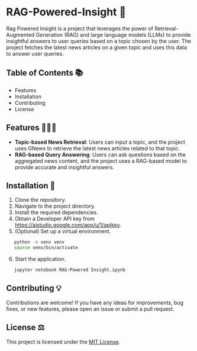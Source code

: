 # RAG-Powered-Insight 📰

Rag Powered Insight is a project that leverages the power of Retrieval-Augmented Generation (RAG) and large language models (LLMs) to provide insightful answers to user queries based on a topic chosen by the user. The project fetches the latest news articles on a given topic and uses this data to answer user queries.

## Table of Contents 📚
- Features
- Installation
- Contributing
- License

## Features 👨🏻‍💻

- **Topic-based News Retrieval**: Users can input a topic, and the project uses GNews to retrieve the latest news articles related to that topic.
- **RAG-based Query Answering**: Users can ask questions based on the aggregated news content, and the project uses a RAG-based model to provide accurate and insightful answers.

## Installation 📲

1. Clone the repository.
2. Navigate to the project directory.
3. Install the required dependencies.
4. Obtain a Developer API key from https://aistudio.google.com/app/u/1/apikey.
5. (Optional) Set up a virtual environment.

```bash
   python -m venv venv
   source venv/bin/activate
   ```
6. Start the application.
   
```bash
   jupyter notebook RAG-Powered Insight.ipynb
   ```

## Contributing 💡

Contributions are welcome! If you have any ideas for improvements, bug fixes, or new features, please open an issue or submit a pull request.

## License ⚖️

This project is licensed under the [MIT License](LICENSE).
